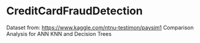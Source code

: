# CreditCardFraudDetection
Dataset from: https://www.kaggle.com/ntnu-testimon/paysim1
Comparison Analysis for ANN KNN and Decision Trees
